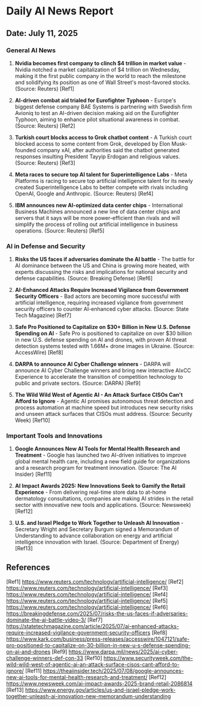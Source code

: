 # Daily AI News Report

## Date: July 11, 2025

### General AI News

1. **Nvidia becomes first company to clinch $4 trillion in market value** - Nvidia notched a market capitalization of $4 trillion on Wednesday, making it the first public company in the world to reach the milestone and solidifying its position as one of Wall Street's most-favored stocks. (Source: Reuters) [Ref1]

2. **AI-driven combat aid trialed for Eurofighter Typhoon** - Europe's biggest defense company BAE Systems is partnering with Swedish firm Avioniq to test an AI-driven decision making aid on the Eurofighter Typhoon, aiming to enhance pilot situational awareness in combat. (Source: Reuters) [Ref2]

3. **Turkish court blocks access to Grok chatbot content** - A Turkish court blocked access to some content from Grok, developed by Elon Musk-founded company xAI, after authorities said the chatbot generated responses insulting President Tayyip Erdogan and religious values. (Source: Reuters) [Ref3]

4. **Meta races to secure top AI talent for Superintelligence Labs** - Meta Platforms is racing to secure top artificial intelligence talent for its newly created Superintelligence Labs to better compete with rivals including OpenAI, Google and Anthropic. (Source: Reuters) [Ref4]

5. **IBM announces new AI-optimized data center chips** - International Business Machines announced a new line of data center chips and servers that it says will be more power-efficient than rivals and will simplify the process of rolling out artificial intelligence in business operations. (Source: Reuters) [Ref5]

### AI in Defense and Security

1. **Risks the US faces if adversaries dominate the AI battle** - The battle for AI dominance between the US and China is growing more heated, with experts discussing the risks and implications for national security and defense capabilities. (Source: Breaking Defense) [Ref6]

2. **AI-Enhanced Attacks Require Increased Vigilance from Government Security Officers** - Bad actors are becoming more successful with artificial intelligence, requiring increased vigilance from government security officers to counter AI-enhanced cyber attacks. (Source: State Tech Magazine) [Ref7]

3. **Safe Pro Positioned to Capitalize on $30+ Billion in New U.S. Defense Spending on AI** - Safe Pro is positioned to capitalize on over $30 billion in new U.S. defense spending on AI and drones, with proven AI threat detection systems tested with 1.66M+ drone images in Ukraine. (Source: AccessWire) [Ref8]

4. **DARPA to announce AI Cyber Challenge winners** - DARPA will announce AI Cyber Challenge winners and bring new interactive AIxCC Experience to accelerate the transition of competition technology to public and private sectors. (Source: DARPA) [Ref9]

5. **The Wild Wild West of Agentic AI - An Attack Surface CISOs Can't Afford to Ignore** - Agentic AI promises autonomous threat detection and process automation at machine speed but introduces new security risks and unseen attack surfaces that CISOs must address. (Source: Security Week) [Ref10]

### Important Tools and Innovations

1. **Google Announces New AI Tools for Mental Health Research and Treatment** - Google has launched two AI-driven initiatives to improve global mental health care, including a new field guide for organizations and a research program for treatment innovation. (Source: The AI Insider) [Ref11]

2. **AI Impact Awards 2025: New Innovations Seek to Gamify the Retail Experience** - From delivering real-time store data to at-home dermatology consultations, companies are making AI strides in the retail sector with innovative new tools and applications. (Source: Newsweek) [Ref12]

3. **U.S. and Israel Pledge to Work Together to Unleash AI Innovation** - Secretary Wright and Secretary Burgum signed a Memorandum of Understanding to advance collaboration on energy and artificial intelligence innovation with Israel. (Source: Department of Energy) [Ref13]

## References

[Ref1] https://www.reuters.com/technology/artificial-intelligence/
[Ref2] https://www.reuters.com/technology/artificial-intelligence/
[Ref3] https://www.reuters.com/technology/artificial-intelligence/
[Ref4] https://www.reuters.com/technology/artificial-intelligence/
[Ref5] https://www.reuters.com/technology/artificial-intelligence/
[Ref6] https://breakingdefense.com/2025/07/risks-the-us-faces-if-adversaries-dominate-the-ai-battle-video-3/
[Ref7] https://statetechmagazine.com/article/2025/07/ai-enhanced-attacks-require-increased-vigilance-government-security-officers
[Ref8] https://www.kark.com/business/press-releases/accesswire/1047121/safe-pro-positioned-to-capitalize-on-30-billion-in-new-u-s-defense-spending-on-ai-and-drones
[Ref9] https://www.darpa.mil/news/2025/ai-cyber-challenge-winners-def-con-33
[Ref10] https://www.securityweek.com/the-wild-wild-west-of-agentic-ai-an-attack-surface-cisos-cant-afford-to-ignore/
[Ref11] https://theaiinsider.tech/2025/07/08/google-announces-new-ai-tools-for-mental-health-research-and-treatment/
[Ref12] https://www.newsweek.com/ai-impact-awards-2025-brand-retail-2086814
[Ref13] https://www.energy.gov/articles/us-and-israel-pledge-work-together-unleash-ai-innovation-new-memorandum-understanding
